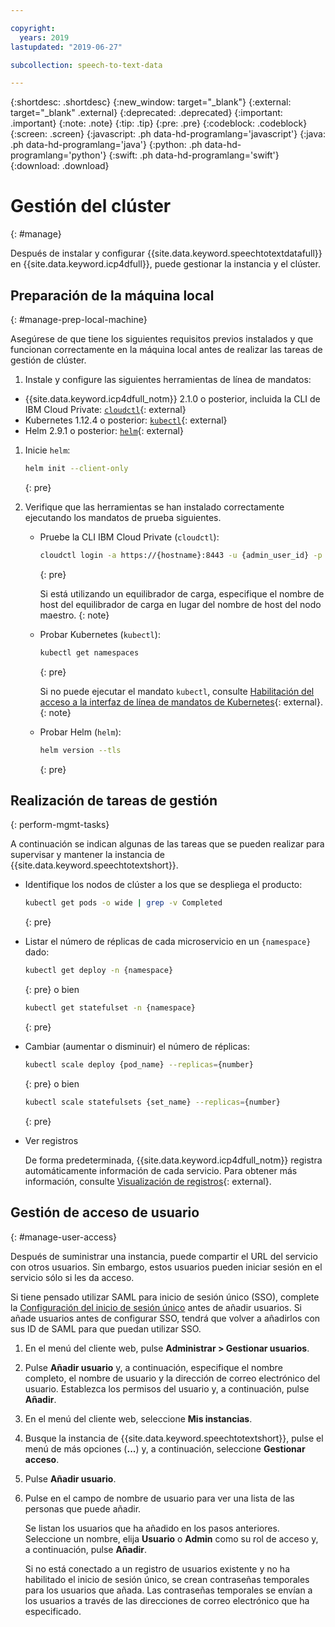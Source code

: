 ```yaml
---

copyright:
  years: 2019
lastupdated: "2019-06-27"

subcollection: speech-to-text-data

---
```


{:shortdesc: .shortdesc}
{:new_window: target="_blank"}
{:external: target="_blank" .external}
{:deprecated: .deprecated}
{:important: .important}
{:note: .note}
{:tip: .tip}
{:pre: .pre}
{:codeblock: .codeblock}
{:screen: .screen}
{:javascript: .ph data-hd-programlang='javascript'}
{:java: .ph data-hd-programlang='java'}
{:python: .ph data-hd-programlang='python'}
{:swift: .ph data-hd-programlang='swift'}
{:download: .download}

# Gestión del clúster
{: #manage}

Después de instalar y configurar {{site.data.keyword.speechtotextdatafull}} en {{site.data.keyword.icp4dfull}}, puede gestionar la instancia y el clúster.

## Preparación de la máquina local
{: #manage-prep-local-machine}

Asegúrese de que tiene los siguientes requisitos previos instalados y que funcionan correctamente en la máquina local antes de realizar las tareas de gestión de clúster.

1. Instale y configure las siguientes herramientas de línea de mandatos:

  - {{site.data.keyword.icp4dfull_notm}} 2.1.0 o posterior, incluida la CLI de IBM Cloud Private: [`cloudctl`](https://www.ibm.com/support/knowledgecenter/SSBS6K_3.1.2/manage_cluster/install_cli.html){: external}
  - Kubernetes 1.12.4 o posterior: [`kubectl`](https://docs-icpdata.mybluemix.net/docs/content/SSQNUZ_current/com.ibm.icpdata.doc/zen/install/kubectl-access.html){: external}
  - Helm 2.9.1 o posterior: [`helm`](https://helm.sh){: external}

1.  Inicie `helm`:

    ```bash
    helm init --client-only
    ```
    {: pre}

1.  Verifique que las herramientas se han instalado correctamente ejecutando los mandatos de prueba siguientes.

    - Pruebe la CLI IBM Cloud Private (`cloudctl`):

      ```bash
      cloudctl login -a https://{hostname}:8443 -u {admin_user_id} -p {admin_password}
      ```
      {: pre}

      Si está utilizando un equilibrador de carga, especifique el nombre de host del equilibrador de carga en lugar del nombre de host del nodo maestro.
      {: note}

    - Probar Kubernetes (`kubectl`):

      ```bash
      kubectl get namespaces
      ```
      {: pre}

      Si no puede ejecutar el mandato `kubectl`, consulte [Habilitación del acceso a la interfaz de línea de mandatos de Kubernetes](https://www.ibm.com/support/knowledgecenter/SSQNUZ_2.1.0/com.ibm.icpdata.doc/zen/install/kubectl-access.html){: external}.
      {: note}

    - Probar Helm (`helm`):

      ```bash
      helm version --tls
      ```
      {: pre}

## Realización de tareas de gestión
{: perform-mgmt-tasks}

A continuación se indican algunas de las tareas que se pueden realizar para supervisar y mantener la instancia de {{site.data.keyword.speechtotextshort}}.

  - Identifique los nodos de clúster a los que se despliega el producto:
    ```bash
    kubectl get pods -o wide | grep -v Completed
    ```
    {: pre}

  - Listar el número de réplicas de cada microservicio en un `{namespace}` dado:
    ```bash
    kubectl get deploy -n {namespace}
    ```
    {: pre}
    o bien
    ```bash
    kubectl get statefulset -n {namespace}
    ```
    {: pre}

  - Cambiar (aumentar o disminuir) el número de réplicas:
    ```bash
    kubectl scale deploy {pod_name} --replicas={number}
    ```
    {: pre}
    o bien
    ```bash
    kubectl scale statefulsets {set_name} --replicas={number}
    ```
    {: pre}

  - Ver registros

    De forma predeterminada, {{site.data.keyword.icp4dfull_notm}} registra automáticamente información de cada servicio. Para obtener más información, consulte [Visualización de registros](https://www.ibm.com/support/knowledgecenter/SSQNUZ_2.1.0/com.ibm.icpdata.doc/zen/admin/logs.html){: external}.

## Gestión de acceso de usuario
{: #manage-user-access}

Después de suministrar una instancia, puede compartir el URL del servicio con otros usuarios. Sin embargo, estos usuarios pueden iniciar sesión en el servicio sólo si les da acceso.

Si tiene pensado utilizar SAML para inicio de sesión único (SSO), complete la [Configuración del inicio de sesión único](https://www.ibm.com/support/knowledgecenter/SSQNUZ_2.1.0/com.ibm.icpdata.doc/zen/admin/saml-sso.html#saml-sso) antes de añadir usuarios. Si añade usuarios antes de configurar SSO, tendrá que volver a añadirlos con sus ID de SAML para que puedan utilizar SSO.

1.  En el menú del cliente web, pulse **Administrar > Gestionar usuarios**.

1.  Pulse **Añadir usuario** y, a continuación, especifique el nombre completo, el nombre de usuario y la dirección de correo electrónico del usuario. Establezca los permisos del usuario y, a continuación, pulse **Añadir**.

1.  En el menú del cliente web, seleccione **Mis instancias**.

1.  Busque la instancia de {{site.data.keyword.speechtotextshort}}, pulse el menú de más opciones (**...**) y, a continuación, seleccione **Gestionar acceso**.

1.  Pulse **Añadir usuario**.

1.  Pulse en el campo de nombre de usuario para ver una lista de las personas que puede añadir.

    Se listan los usuarios que ha añadido en los pasos anteriores. Seleccione un nombre, elija **Usuario** o **Admin** como su rol de acceso y, a continuación, pulse **Añadir**.

    Si no está conectado a un registro de usuarios existente y no ha habilitado el inicio de sesión único, se crean contraseñas temporales para los usuarios que añada. Las contraseñas temporales se envían a los usuarios a través de las direcciones de correo electrónico que ha especificado.
